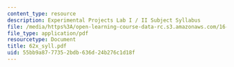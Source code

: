 ```yaml
---
content_type: resource
description: Experimental Projects Lab I / II Subject Syllabus
file: /media/https%3A/open-learning-course-data-rc.s3.amazonaws.com/16-621-experimental-projects-i-spring-2003/55bb9a8777352bdb636d24b276c1d18f_62x_syll.pdf
file_type: application/pdf
resourcetype: Document
title: 62x_syll.pdf
uid: 55bb9a87-7735-2bdb-636d-24b276c1d18f
---
```

